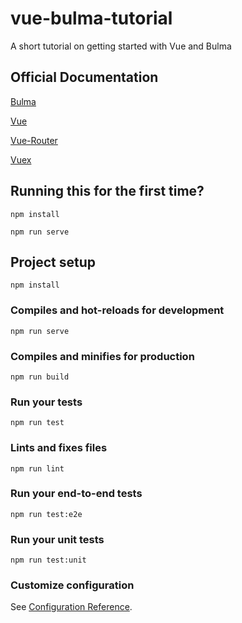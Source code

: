 # vue-bulma-tutorial
A short tutorial on getting started with Vue and Bulma

## Official Documentation

[Bulma](https://bulma.io/documentation/)

[Vue](https://vuejs.org/v2/guide/syntax.html)

[Vue-Router](https://router.vuejs.org/)

[Vuex](https://vuex.vuejs.org/)

## Running this for the first time?

```
npm install

npm run serve
```

## Project setup
```
npm install
```

### Compiles and hot-reloads for development
```
npm run serve
```

### Compiles and minifies for production
```
npm run build
```

### Run your tests
```
npm run test
```

### Lints and fixes files
```
npm run lint
```

### Run your end-to-end tests
```
npm run test:e2e
```

### Run your unit tests
```
npm run test:unit
```

### Customize configuration
See [Configuration Reference](https://cli.vuejs.org/config/).
